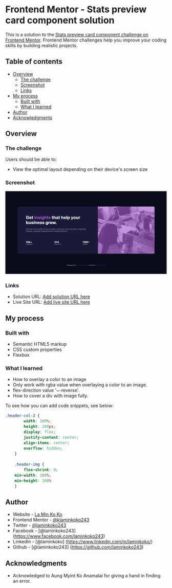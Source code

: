 # Frontend Mentor - Stats preview card component solution

This is a solution to the [Stats preview card component challenge on Frontend Mentor](https://www.frontendmentor.io/challenges/stats-preview-card-component-8JqbgoU62). Frontend Mentor challenges help you improve your coding skills by building realistic projects. 

## Table of contents

- [Overview](#overview)
  - [The challenge](#the-challenge)
  - [Screenshot](#screenshot)
  - [Links](#links)
- [My process](#my-process)
  - [Built with](#built-with)
  - [What I learned](#what-i-learned)
- [Author](#author)
- [Acknowledgments](#acknowledgments)

## Overview

### The challenge

Users should be able to:

- View the optimal layout depending on their device's screen size

### Screenshot

![](./images/screenshot.png)

### Links

- Solution URL: [Add solution URL here](https://your-solution-url.com)
- Live Site URL: [Add live site URL here](https://your-live-site-url.com)

## My process

### Built with

- Semantic HTML5 markup
- CSS custom properties
- Flexbox

### What I learned

 - How to overlay a color to an image
 - Only work with rgba value when overlaying a color to an image.
 - flex-direction value '~-reverse'.
 - How to cover a div with image fully.

To see how you can add code snippets, see below:

```css
.header-col-2 {
        width: 100%;
        height: 200px;
        display: flex;
        justify-content: center;
        align-items: center;
        overflow: hidden;
    }

    .header-img {
        flex-shrink: 0;
    min-width: 100%;
    min-height: 100%
    }
```

## Author

- Website - [La Min Ko Ko](https://www.laminkoko.com)
- Frontend Mentor - [@klaminkoko243](https://www.frontendmentor.io/profile/laminkoko243)
- Twitter - [@laminkoko243](https://twitter.com/laminkoko243)
- Facebook - [@laminkoko243] (https://www.facebook.com/laminkoko243)
- LinkedIn - [@laminkoko] (https://www.linkedin.com/in/laminkoko/)
- Github - [@laminkoko243] (https://github.com/laminkoko243)

## Acknowledgments

 - Acknowledged to Aung Myint Ko Anamalai for giving a hand in finding an error.